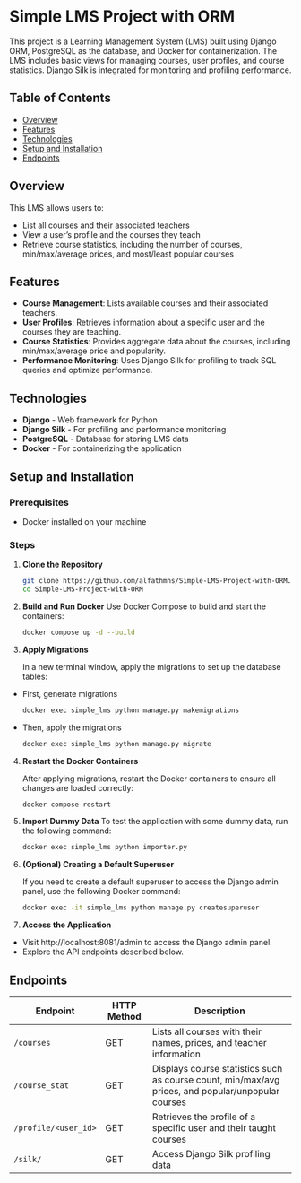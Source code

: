 # Simple LMS Project with ORM

This project is a Learning Management System (LMS) built using Django ORM, PostgreSQL as the database, and Docker for containerization. The LMS includes basic views for managing courses, user profiles, and course statistics. Django Silk is integrated for monitoring and profiling performance.

## Table of Contents
- [Overview](#overview)
- [Features](#features)
- [Technologies](#technologies)
- [Setup and Installation](#setup-and-installation)
- [Endpoints](#endpoints)

## Overview

This LMS allows users to:
- List all courses and their associated teachers
- View a user’s profile and the courses they teach
- Retrieve course statistics, including the number of courses, min/max/average prices, and most/least popular courses

## Features

- **Course Management**: Lists available courses and their associated teachers.
- **User Profiles**: Retrieves information about a specific user and the courses they are teaching.
- **Course Statistics**: Provides aggregate data about the courses, including min/max/average price and popularity.
- **Performance Monitoring**: Uses Django Silk for profiling to track SQL queries and optimize performance.

## Technologies

- **Django** - Web framework for Python
- **Django Silk** - For profiling and performance monitoring
- **PostgreSQL** - Database for storing LMS data
- **Docker** - For containerizing the application

## Setup and Installation

### Prerequisites

- Docker installed on your machine

### Steps

1. **Clone the Repository**
   ```bash
   git clone https://github.com/alfathmhs/Simple-LMS-Project-with-ORM.git
   cd Simple-LMS-Project-with-ORM
   ```

2. **Build and Run Docker**
 Use Docker Compose to build and start the containers:
   ```bash
   docker compose up -d --build
   ```

3. **Apply Migrations**

    In a new terminal window, apply the migrations to set up the database tables:

- First, generate migrations
   ```bash
   docker exec simple_lms python manage.py makemigrations
   ```

- Then, apply the migrations
   ```bash
   docker exec simple_lms python manage.py migrate
   ```

4. **Restart the Docker Containers**

   After applying migrations, restart the Docker containers to ensure all changes are loaded correctly:
   ```bash
   docker compose restart
   ```

5. **Import Dummy Data**
To test the application with some dummy data, run the following command:
   ```bash
   docker exec simple_lms python importer.py
   ```

6. **(Optional) Creating a Default Superuser**

   If you need to create a default superuser to access the Django admin panel, use the following Docker command:
   ```bash
   docker exec -it simple_lms python manage.py createsuperuser
   ```

7. **Access the Application**
- Visit http://localhost:8081/admin to access the Django admin panel.
- Explore the API endpoints described below.
   
## Endpoints

| Endpoint                | HTTP Method | Description |
|-------------------------|-------------|-------------|
| `/courses`              | GET         | Lists all courses with their names, prices, and teacher information |
| `/course_stat`          | GET         | Displays course statistics such as course count, min/max/avg prices, and popular/unpopular courses |
| `/profile/<user_id>`    | GET         | Retrieves the profile of a specific user and their taught courses |
| `/silk/`                | GET         | Access Django Silk profiling data |
